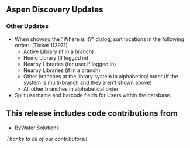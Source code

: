 ## Aspen Discovery Updates

### Other Updates
- When showing the "Where is it?" dialog, sort locations in the following order:. (Ticket 113971)
  - Active Library (if in a branch)
  - Home Library (if logged in)
  - Nearby Libraries (for user if logged in)
  - Nearby Libraries (if in a branch)
  - Other branches at the library system in alphabetical order (if the system is multi-branch and they aren't shown above)
  - All other branches in alphabetical order
- Split username and barcode fields for Users within the database. 

## This release includes code contributions from
- ByWater Solutions

_Thanks to all of our contributors!!_

